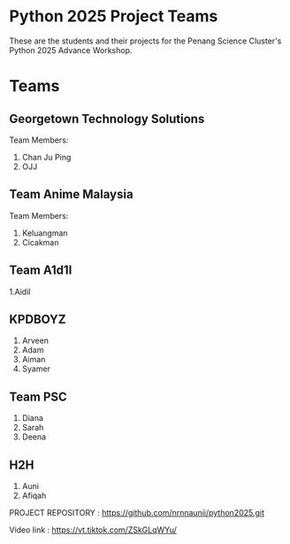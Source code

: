 # Python 2025 Project Teams

These are the students and their projects for the Penang Science Cluster's Python 2025 Advance Workshop.

# Teams

## Georgetown Technology Solutions

Team Members: 

1. Chan Ju Ping
2. OJJ

## Team Anime Malaysia

Team Members:

1. Keluangman
2. Cicakman
   
## Team A1d1l

1.Aidil

## KPDBOYZ

1. Arveen
2. Adam
3. Aiman
4. Syamer

## Team PSC

1. Diana
2. Sarah
3. Deena

## H2H

1. Auni
2. Afiqah

PROJECT REPOSITORY :
https://github.com/nrnnaunii/python2025.git

Video link : 
https://vt.tiktok.com/ZSkGLqWYu/

